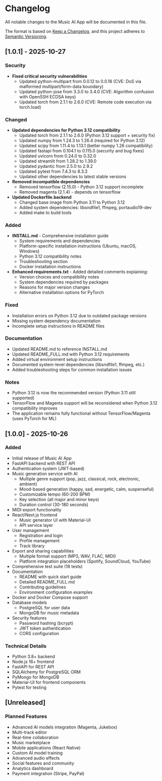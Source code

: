 # Changelog

All notable changes to the Music AI App will be documented in this file.

The format is based on [Keep a Changelog](https://keepachangelog.com/en/1.0.0/),
and this project adheres to [Semantic Versioning](https://semver.org/spec/v2.0.0.html).

## [1.0.1] - 2025-10-27

### Security
- **Fixed critical security vulnerabilities**
  - Updated python-multipart from 0.0.12 to 0.0.18 (CVE: DoS via malformed multipart/form-data boundary)
  - Updated python-jose from 3.3.0 to 3.4.0 (CVE: Algorithm confusion with OpenSSH ECDSA keys)
  - Updated torch from 2.1.1 to 2.6.0 (CVE: Remote code execution via torch.load)

### Changed
- **Updated dependencies for Python 3.12 compatibility**
  - Updated torch from 2.1.1 to 2.6.0 (Python 3.12 support + security fix)
  - Updated numpy from 1.24.3 to 1.26.4 (required for Python 3.12)
  - Updated scipy from 1.11.4 to 1.13.1 (better numpy 1.26 compatibility)
  - Updated fastapi from 0.104.1 to 0.115.0 (security and bug fixes)
  - Updated uvicorn from 0.24.0 to 0.32.0
  - Updated streamlit from 1.28.2 to 1.39.0
  - Updated pydantic from 2.5.0 to 2.9.2
  - Updated pytest from 7.4.3 to 8.3.3
  - Updated other dependencies to latest stable versions
- **Removed incompatible dependencies**
  - Removed tensorflow (2.15.0) - Python 3.12 support incomplete
  - Removed magenta (2.1.4) - depends on tensorflow
- **Updated Dockerfile.backend**
  - Changed base image from Python 3.11 to Python 3.12
  - Added system dependencies: libsndfile1, ffmpeg, portaudio19-dev
  - Added make to build tools

### Added
- **INSTALL.md** - Comprehensive installation guide
  - System requirements and dependencies
  - Platform-specific installation instructions (Ubuntu, macOS, Windows)
  - Python 3.12 compatibility notes
  - Troubleshooting section
  - Docker installation instructions
- **Enhanced requirements.txt** - Added detailed comments explaining:
  - Version choices and compatibility notes
  - System dependencies required by packages
  - Reasons for major version changes
  - Alternative installation options for PyTorch

### Fixed
- Installation errors on Python 3.12 due to outdated package versions
- Missing system dependency documentation
- Incomplete setup instructions in README files

### Documentation
- Updated README.md to reference INSTALL.md
- Updated README_FULL.md with Python 3.12 requirements
- Added virtual environment setup instructions
- Documented system-level dependencies (libsndfile1, ffmpeg, etc.)
- Added troubleshooting steps for common installation issues

### Notes
- Python 3.12 is now the recommended version (Python 3.11 still supported)
- TensorFlow and Magenta support will be reconsidered when Python 3.12 compatibility improves
- The application remains fully functional without TensorFlow/Magenta (uses PyTorch for ML)

## [1.0.0] - 2025-10-26

### Added
- Initial release of Music AI App
- FastAPI backend with REST API
- Authentication system (JWT-based)
- Music generation service with AI
  - Multiple genre support (pop, jazz, classical, rock, electronic, ambient)
  - Mood-based generation (happy, sad, energetic, calm, suspenseful)
  - Customizable tempo (60-200 BPM)
  - Key selection (all major and minor keys)
  - Duration control (30-180 seconds)
- MIDI export functionality
- React/Next.js frontend
  - Music generator UI with Material-UI
  - API service layer
- User management
  - Registration and login
  - Profile management
  - Track library
- Export and sharing capabilities
  - Multiple format support (MP3, WAV, FLAC, MIDI)
  - Platform integration placeholders (Spotify, SoundCloud, YouTube)
- Comprehensive test suite (18 tests)
- Documentation
  - README with quick start guide
  - Detailed README_FULL.md
  - Contributing guidelines
  - Environment configuration examples
- Docker and Docker Compose support
- Database models
  - PostgreSQL for user data
  - MongoDB for music metadata
- Security features
  - Password hashing (bcrypt)
  - JWT token authentication
  - CORS configuration

### Technical Details
- Python 3.8+ backend
- Node.js 16+ frontend
- FastAPI for REST API
- SQLAlchemy for PostgreSQL ORM
- PyMongo for MongoDB
- Material-UI for frontend components
- Pytest for testing

## [Unreleased]

### Planned Features
- Advanced AI models integration (Magenta, Jukebox)
- Multi-track editor
- Real-time collaboration
- Music marketplace
- Mobile applications (React Native)
- Custom AI model training
- Advanced audio effects
- Social features and community
- Analytics dashboard
- Payment integration (Stripe, PayPal)
